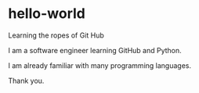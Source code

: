# hello-world
Learning the ropes of Git Hub

I am a software engineer learning GitHub and Python.

I am already familiar with many programming languages.

Thank you.
